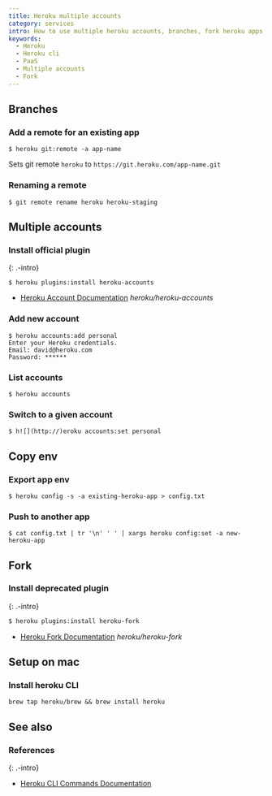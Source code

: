 ```yaml
---
title: Heroku multiple accounts
category: services
intro: How to use multiple heroku accounts, branches, fork heroku apps,
keywords:
  - Heroku
  - Heroku cli
  - PaaS
  - Multiple accounts
  - Fork
---
```


## Branches

### Add a remote for an existing app

```shell
$ heroku git:remote -a app-name
```

Sets git remote `heroku` to `https://git.heroku.com/app-name.git`

### Renaming a remote

```shell
$ git remote rename heroku heroku-staging
```

## Multiple accounts

### Install official plugin
{: .-intro}

```shell
$ heroku plugins:install heroku-accounts
```

- [Heroku Account Documentation](https://github.com/heroku/heroku-accounts) _heroku/heroku-accounts_

### Add new account

```shell
$ heroku accounts:add personal
Enter your Heroku credentials.
Email: david@heroku.com
Password: ******
```

### List accounts

```shell
$ heroku accounts
```

### Switch to a given account

```shell
$ h![](http://)eroku accounts:set personal
```

## Copy env

### Export app env

```shell
$ heroku config -s -a existing-heroku-app > config.txt
```

### Push to another app

```shell
$ cat config.txt | tr '\n' ' ' | xargs heroku config:set -a new-heroku-app
```

## Fork

### Install deprecated plugin
{: .-intro}

```bash
$ heroku plugins:install heroku-fork
```

- [Heroku Fork Documentation](https://github.com/heroku/heroku-fork) _heroku/heroku-fork_


## Setup on mac

### Install heroku CLI

```
brew tap heroku/brew && brew install heroku
```

## See also

### References
{: .-intro}

- [Heroku CLI Commands Documentation](https://devcenter.heroku.com/articles/heroku-cli-commands)

